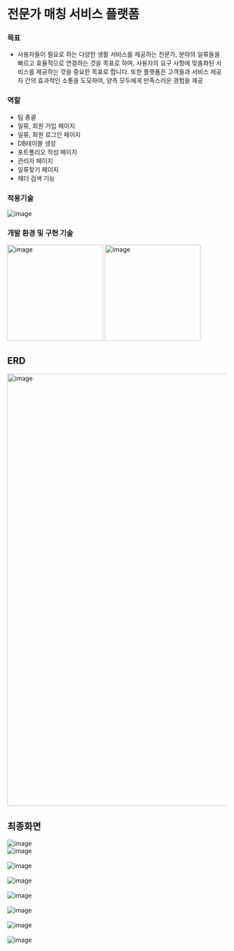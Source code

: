 # 전문가 매칭 서비스 플랫폼

### **목표**
- 사용자들이 필요로 하는 다양한 생활 서비스를 제공하는 전문가, 분야의 일류들을 빠르고 효율적으로 연결하는 것을 목표로 하며, 사용자의 요구 사항에 맞춤화된 서비스를 제공하는 것을 중요한 목표로 합니다. 또한 플랫폼은 고객들과 서비스 제공자 간의 효과적인 소통을 도모하여, 양측 모두에게 만족스러운 경험을 제공

### **역할**
- 팀 총괄 
- 일류, 회원 가입 페이지 
- 일류, 회원 로그인 페이지
- DB테이블 생성 
- 포트폴리오 작성 페이지 
- 관리자 페이지
- 일류찾기 페이지 
- 헤더 검색 기능

### **적용기술**
![image](https://github.com/kimhagyung/soldesk_project/assets/88253931/6c19d196-82a9-445c-8427-9570f3b05687)


### **개발 환경 및 구현 기술** 

<img width="220" alt="image" src="https://github.com/kimhagyung/soldesk_project/assets/88253931/12402372-89e2-49eb-a066-f7df834fc20f">

<img width="220" alt="image" src="https://github.com/kimhagyung/soldesk_project/assets/88253931/5559db47-a06a-4780-a02a-4a168f7f56bc">

## **ERD**

<img width="990" alt="image" src="https://github.com/kimhagyung/soldesk_project/assets/88253931/59c42320-d0a3-41c7-829e-8cf477749960">

## **최종화면**

![image](https://github.com/kimhagyung/soldesk_project/assets/88253931/ab8bfdeb-e9ef-460c-9e44-58abeb5bb18e)
<br>![image](https://github.com/kimhagyung/soldesk_project/assets/88253931/942dcb3a-746a-4470-81f2-248c37f58773)<br>
<br>![image](https://github.com/kimhagyung/soldesk_project/assets/88253931/a39f6ca6-ace9-4326-8d6b-e391b23dd462)<br>
<br>![image](https://github.com/kimhagyung/soldesk_project/assets/88253931/483825c8-2b9d-4004-be98-eb045d129839) <br>
<br>![image](https://github.com/kimhagyung/soldesk_project/assets/88253931/c9e136d2-b4c5-40bd-96cc-0906cb9c8fb3)<br>
<br>![image](https://github.com/kimhagyung/soldesk_project/assets/88253931/d4c296e7-3c34-47cd-87e4-a0baf720be10)<br>
<br>![image](https://github.com/kimhagyung/soldesk_project/assets/88253931/b1d2e6ae-a90a-48df-843c-ab56cddac930)<br>
<br>![image](https://github.com/kimhagyung/soldesk_project/assets/88253931/3bf7d2e9-68c6-43cc-a389-5a2a6cec4a16)<br>










